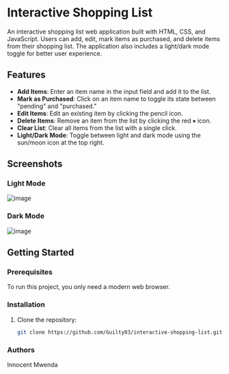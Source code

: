 # Interactive Shopping List

An interactive shopping list web application built with HTML, CSS, and JavaScript. Users can add, edit, mark items as purchased, and delete items from their shopping list. The application also includes a light/dark mode toggle for better user experience.

## Features

- **Add Items**: Enter an item name in the input field and add it to the list.
- **Mark as Purchased**: Click on an item name to toggle its state between "pending" and "purchased."
- **Edit Items**: Edit an existing item by clicking the pencil icon.
- **Delete Items**: Remove an item from the list by clicking the red `✖` icon.
- **Clear List**: Clear all items from the list with a single click.
- **Light/Dark Mode**: Toggle between light and dark mode using the sun/moon icon at the top right.

## Screenshots

### Light Mode
![image](https://github.com/user-attachments/assets/67d79e46-bdf9-4645-9a8d-d77ede7ab739)


### Dark Mode
![image](https://github.com/user-attachments/assets/a646aee9-876e-4ba3-b89e-8038b89ea2b9)


## Getting Started

### Prerequisites
To run this project, you only need a modern web browser.

### Installation
1. Clone the repository:
   ```bash
   git clone https://github.com/Guilty03/interactive-shopping-list.git

### Authors
Innocent Mwenda
